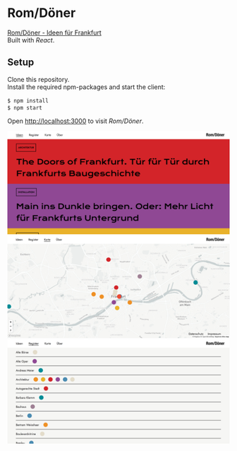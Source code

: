 # Rom/Döner

[Rom/Döner - Ideen für Frankfurt](https://mloelkes.github.io/rom-doener/)\
Built with *React*.

## Setup

Clone this repository.\
Install the required npm-packages and start the client:

```shell
$ npm install
$ npm start
```

Open [http://localhost:3000](http://localhost:3000) to visit *Rom/Döner*.

<img src="./public/images/website_1.png"/>
<img src="./public/images/website_3.png"/>
<img src="./public/images/website_2.png"/>
